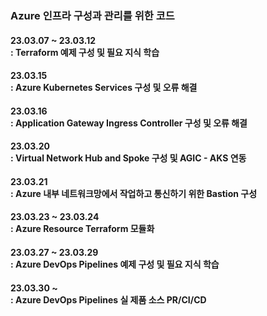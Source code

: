 <h3>Azure 인프라 구성과 관리를 위한 코드</h3>

<p>
  <h4>23.03.07 ~ 23.03.12<br>
  : Terraform 예제 구성 및 필요 지식 학습</h4>
</p>

<p>
  <h4>23.03.15<br>
  : Azure Kubernetes Services 구성 및 오류 해결</h4>
</p>

<p>
  <h4>23.03.16<br>
  : Application Gateway Ingress Controller 구성 및 오류 해결</h4>
</p>

<p>
  <h4>23.03.20<br>
  : Virtual Network Hub and Spoke 구성 및 AGIC - AKS 연동</h4>
</p>

<p>
  <h4>23.03.21<br>
  : Azure 내부 네트워크망에서 작업하고 통신하기 위한 Bastion 구성</h4>
<p>
  
<p>
  <h4>23.03.23 ~ 23.03.24<br>
  : Azure Resource Terraform 모듈화</h4>
</p>

<p>
  <h4>23.03.27 ~ 23.03.29<br>
  : Azure DevOps Pipelines 예제 구성 및 필요 지식 학습</h4>
</p>

<p>
  <h4>23.03.30 ~ <br>
  : Azure DevOps Pipelines 실 제품 소스 PR/CI/CD </h4>
</p>
